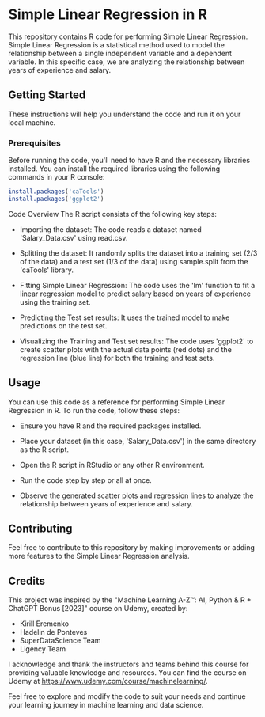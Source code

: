 # Simple Linear Regression in R

This repository contains R code for performing Simple Linear Regression. Simple Linear Regression is a statistical method used to model the relationship between a single independent variable and a dependent variable. In this specific case, we are analyzing the relationship between years of experience and salary.

## Getting Started

These instructions will help you understand the code and run it on your local machine.

### Prerequisites

Before running the code, you'll need to have R and the necessary libraries installed. You can install the required libraries using the following commands in your R console:

```R
install.packages('caTools')
install.packages('ggplot2')
```
Code Overview
The R script consists of the following key steps:
- Importing the dataset: The code reads a dataset named 'Salary_Data.csv' using read.csv.

- Splitting the dataset: It randomly splits the dataset into a training set (2/3 of the data) and a test set (1/3 of the data) using sample.split from the 'caTools' library.

- Fitting Simple Linear Regression: The code uses the 'lm' function to fit a linear regression model to predict salary based on years of experience using the training set.

- Predicting the Test set results: It uses the trained model to make predictions on the test set.

- Visualizing the Training and Test set results: The code uses 'ggplot2' to create scatter plots with the actual data points (red dots) and the regression line (blue line) for both the training and test sets.

## Usage
You can use this code as a reference for performing Simple Linear Regression in R. To run the code, follow these steps:

- Ensure you have R and the required packages installed.

- Place your dataset (in this case, 'Salary_Data.csv') in the same directory as the R script.

- Open the R script in RStudio or any other R environment.

- Run the code step by step or all at once.

- Observe the generated scatter plots and regression lines to analyze the relationship between years of experience and salary.

## Contributing
Feel free to contribute to this repository by making improvements or adding more features to the Simple Linear Regression analysis.

## Credits

This project was inspired by the "Machine Learning A-Z™: AI, Python & R + ChatGPT Bonus [2023]" course on Udemy, created by:

- Kirill Eremenko
- Hadelin de Ponteves
- SuperDataScience Team
- Ligency Team

I acknowledge and thank the instructors and teams behind this course for providing valuable knowledge and resources. You can find the course on Udemy at https://www.udemy.com/course/machinelearning/.

Feel free to explore and modify the code to suit your needs and continue your learning journey in machine learning and data science.
